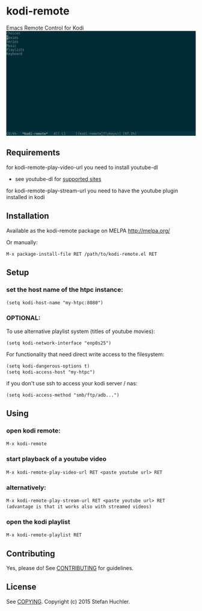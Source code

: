 # kodi-remote

Emacs Remote Control for Kodi
![kodi-remote main menu](example.png)

## Requirements
for kodi-remote-play-video-url you need to install youtube-dl
* see youtube-dl for [supported sites](https://github.com/rg3/youtube-dl/blob/master/docs/supportedsites.md)

for kodi-remote-play-stream-url you need to have the youtube
plugin installed in kodi

## Installation
Available as the kodi-remote package on MELPA http://melpa.org/

Or manually:

    M-x package-install-file RET /path/to/kodi-remote.el RET

## Setup

### set the host name of the htpc instance:
    (setq kodi-host-name "my-htpc:8080")

### OPTIONAL:
To use alternative playlist system (titles of youtube movies):

    (setq kodi-network-interface "enp0s25")
	
For functionality that need direct write access to the filesystem:

    (setq kodi-dangerous-options t)
    (setq kodi-access-host "my-htpc")
    
if you don't use ssh to access your kodi server / nas:

    (setq kodi-access-method "smb/ftp/adb...")

## Using

### open kodi remote:
    M-x kodi-remote

### start playback of a youtube video
    M-x kodi-remote-play-video-url RET <paste youtube url> RET

### alternatively:
    M-x kodi-remote-play-stream-url RET <paste youtube url> RET
	(advantage is that it works also with streamed videos)

### open the kodi playlist
    M-x kodi-remote-playlist RET

## Contributing

Yes, please do! See [CONTRIBUTING][] for guidelines.

## License

See [COPYING][]. Copyright (c) 2015 Stefan Huchler.


[CONTRIBUTING]: ./CONTRIBUTING.md
[COPYING]: ./COPYING
